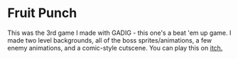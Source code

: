 # Fruit Punch

This was the 3rd game I made with GADIG - this one's a beat 'em up game. I made two level backgrounds, all of the boss sprites/animations, a few enemy animations, and a comic-style cutscene. You can play this on [itch.](https://gadig.itch.io/fruit-punch)